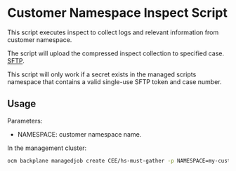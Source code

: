 # Customer Namespace Inspect Script
This script executes inspect to collect logs and relevant information from customer namespace. 

The script will upload the compressed inspect collection to specified case. [SFTP](https://access.redhat.com/articles/5594481#TOC32). 

This script will only work if a secret exists in the managed scripts namespace that contains a valid single-use SFTP token and case number.

## Usage

Parameters:
- NAMESPACE: customer namespace name.

In the management cluster:
```bash
ocm backplane managedjob create CEE/hs-must-gather -p NAMESPACE=my-custom-ns
